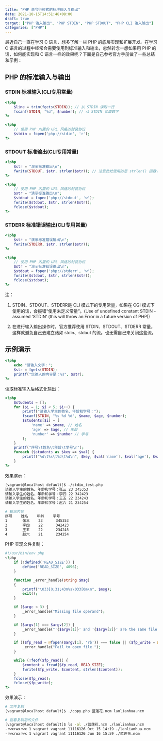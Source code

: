 ```yaml
---
title: "PHP 命令行模式的标准输入与输出"
date: 2021-10-15T14:51:48+08:00
draft: true
target: ["PHP 输入输出", "PHP STDIN", "PHP STDOUT", "PHP CLI 输入输出"]
categories: ["PHP"]
---
```


最近自己一直在学习 C 语言，想多了解一些 PHP 的底层实现和扩展开发。在学习 C 语言的过程中经常会需要使用到标准输入和输出，忽然转念一想如果用 PHP 的话，如何能实现和 C 语言一样的效果呢？下面是自己参考官方手册做了一些总结和示例：

<!--more-->

## PHP 的标准输入与输出

### STDIN 标准输入(CLI专用常量)

```php
<?php
    $line = trim(fgets(STDIN)); // 从 STDIN 读取一行
    fscanf(STDIN, "%d", $number); // 从 STDIN 读取数字
?>
```

```php
<?php
    // 使用 PHP 内置的 URL 风格的封装协议
    $stdin = fopen('php://stdin', 'r');
?>
```

### STDOUT 标准输出(CLI专用常量)

```php
<?php
    $str = "演示标准输出\n";
    fwrite(STDOUT, $str, strlen($str)); // 注意此处使用的是 strlen() 函数，而不是 mb_strlen() 函数。关于它俩的区别，我们后面文章会说。
?>
```

```php
<?php
    // 使用 PHP 内置的 URL 风格的封装协议
    $str = "演示标准输出\n";
    $stdout = fopen('php://stdout', 'w');
    fwrite($stdout, $str, strlen($str));
    fclose($stdout);
?>
```

### STDERR 标准错误输出(CLI专用常量)

```php
<?php
    $str = "演示标准错误输出\n";
    fwrite(STDERR, $str, strlen($str));
?>
```

```php
<?php
    // 使用 PHP 内置的 URL 风格的封装协议
    $str = "演示标准错误输出\n";
    $stdout = fopen('php://stderr', 'w');
    fwrite($stdout, $str, strlen($str));
    fclose($stdout);
?>
```

注：
1. STDIN、STDOUT、STDERR是 CLI 模式下的专用常量，如果在 CGI 模式下使用的话，会报错“使用未定义常量”。(Use of undefined constant STDIN - assumed 'STDIN' (this will throw an Error in a future version of PHP))

2. 在进行输入输出操作时，官方推荐使用 STDIN、STDOUT、STDERR 常量，这样就避免自己去建立诸如 stdin、stdout 的流，也无需自己来关闭这些流。

## 示例演示

```php
<?php
    echo "请输入文字：";
    $str = fgets(STDIN);
    printf("您输入的内容是：%s", $str);
?>
```

读取标准输入后格式化输出：

```php
<?php
    $students = [];
    for ($i = 1; $i < 5; $i++) {
        printf("请输入学生的姓名、年龄和学号：");
        fscanf(STDIN, "%s %d %d", $name, $age, $number);
        $students[$i] = [
            'name' => $name, // 姓名
            'age' => $age, // 年龄
            'number' => $number // 学号
        ];
    }
    printf("序号\t姓名\t年龄\t学号\n");
    foreach ($students as $key => $val) {
        printf("%d\t%s\t%d\t%d\n", $key, $val['name'], $val['age'], $val['number']);
    }
?>
```

效果演示：

```bash
[vagrant@localhost default]$ ./stdio_test.php
请输入学生的姓名、年龄和学号：张三 23 345353
请输入学生的姓名、年龄和学号：李四 22 342423
请输入学生的姓名、年龄和学号：王五 22 234243
请输入学生的姓名、年龄和学号：赵六 21 234254

# 输出内容
序号    姓名    年龄    学号
1       张三    23      345353
2       李四    22      342423
3       王五    22      234243
4       赵六    21      234254
```

PHP 实现文件复制：

```php
#!/usr/bin/env php
<?php
    if (!defined('READ_SIZE')) {
        define('READ_SIZE', 4096);
    }

    function _error_handle(string $msg)
    {
        printf("\033[0;31;43m%s\033[0m\n", $msg);
        exit();
    }

    if ($argc < 3) {
        _error_handle("Missing file operand");
    }

    if ($argv[1] === $argv[2]) {
        _error_handle("'{$argv[1]}' and '{$argv[2]}' are the same file.");
    }

    if (($fp_read = @fopen($argv[1], 'rb')) === false || ($fp_write = @fopen($argv[2], 'wb')) == false) {
        _error_handle("Fail to open file.");
    }

    while (!feof($fp_read)) {
        $content = fread($fp_read, READ_SIZE);
        fwrite($fp_write, $content, strlen($content));
    }
    fclose($fp_read);
    fclose($fp_write);
?>
```

效果演示：

```bash
# 文件复制
[vagrant@localhost default]$ ./copy.php 蓝莲花.ncm lanlianhua.ncm

# 查看复制后的文件
[vagrant@localhost default]$ ls -al ./蓝莲花.ncm ./lanlianhua.ncm
-rwxrwxrwx 1 vagrant vagrant 11116126 Oct 15 14:19 ./lanlianhua.ncm
-rwxrwxrwx 1 vagrant vagrant 11116126 Jun 16 15:59 ./蓝莲花.ncm
```
